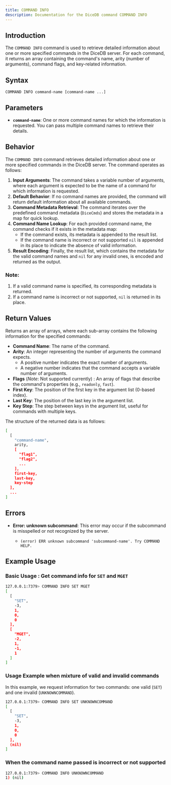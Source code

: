 ```yaml
---
title: COMMAND INFO
description: Documentation for the DiceDB command COMMAND INFO
---
```


## Introduction

The `COMMAND INFO` command is used to retrieve detailed information about one or more specified commands in the DiceDB server. For each command, it returns an array containing the command's name, arity (number of arguments), command flags, and key-related information.

## Syntax

```
COMMAND INFO command-name [command-name ...]
```

## Parameters

- **`command-name`**: One or more command names for which the information is requested. You can pass multiple command names to retrieve their details.

## Behavior

The `COMMAND INFO` command retrieves detailed information about one or more specified commands in the DiceDB server. The command operates as follows:

1. **Input Arguments**: The command takes a variable number of arguments, where each argument is expected to be the name of a command for which information is requested.
2. **Default Behavior**: If no command names are provided, the command will return default information about all available commands.
3. **Command Metadata Retrieval**: The command iterates over the predefined command metadata (`DiceCmds`) and stores the metadata in a map for quick lookup.
4. **Command Name Lookup**: For each provided command name, the command checks if it exists in the metadata map:
   - If the command exists, its metadata is appended to the result list.
   - If the command name is incorrect or not supported `nil` is appended in its place to indicate the absence of valid information.
5. **Result Encoding**: Finally, the result list, which contains the metadata for the valid command names and `nil` for any invalid ones, is encoded and returned as the output.

### Note:

1. If a valid command name is specified, its corresponding metadata is returned.
2. If a command name is incorrect or not supported, `nil` is returned in its place.

## Return Values

Returns an array of arrays, where each sub-array contains the following information for the specified commands:

- **Command Name**: The name of the command.
- **Arity**: An integer representing the number of arguments the command expects.
  - A positive number indicates the exact number of arguments.
  - A negative number indicates that the command accepts a variable number of arguments.
- **Flags** (_Note_: Not supported currently) : An array of flags that describe the command's properties (e.g., `readonly`, `fast`).
- **First Key**: The position of the first key in the argument list (0-based index).
- **Last Key**: The position of the last key in the argument list.
- **Key Step**: The step between keys in the argument list, useful for commands with multiple keys.

The structure of the returned data is as follows:

```bash
[
  [
    "command-name",
    arity,
    [
      "flag1",
      "flag2",
      ...
    ],
    first-key,
    last-key,
    key-step
  ],
  ...
]
```

## Errors

- **Error: unknown subcommand**: This error may occur if the subcommand is misspelled or not recognized by the server.

  - `(error) ERR unknown subcommand 'subcommand-name'. Try COMMAND HELP.`

## Example Usage

### Basic Usage : Get command info for `SET` and `MGET`

```bash
127.0.0.1:7379> COMMAND INFO SET MGET
[
  [
    "SET",
    -3,
    1,
    0,
    0
  ],
  [
    "MGET",
    -2,
    1,
    -1,
    1
  ]
]
```

### Usage Example when mixture of valid and invalid commands

In this example, we request information for two commands: one valid (`SET`) and one invalid (`UNKNOWNCOMMAND`).

```bash
127.0.0.1:7379> COMMAND INFO SET UNKNOWNCOMMAND
[
  [
    "SET",
    -3,
    1,
    0,
    0
  ],
  (nil)
]
```

### When the command name passed is incorrect or not supported

```bash
127.0.0.1:7379> COMMAND INFO UNKNOWNCOMMAND
1) (nil)
```
